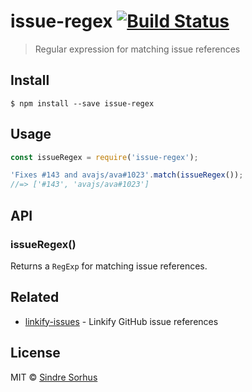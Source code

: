 # issue-regex [![Build Status](https://travis-ci.org/sindresorhus/issue-regex.svg?branch=master)](https://travis-ci.org/sindresorhus/issue-regex)

> Regular expression for matching issue references


## Install

```
$ npm install --save issue-regex
```


## Usage

```js
const issueRegex = require('issue-regex');

'Fixes #143 and avajs/ava#1023'.match(issueRegex());
//=> ['#143', 'avajs/ava#1023']
```


## API

### issueRegex()

Returns a `RegExp` for matching issue references.


## Related

- [linkify-issues](https://github.com/sindresorhus/linkify-issues) - Linkify GitHub issue references


## License

MIT © [Sindre Sorhus](https://sindresorhus.com)
